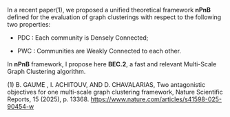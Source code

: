 In a recent paper(1), we proposed a unified theoretical framework **nPnB** defined for the evaluation of graph clusterings with respect to the following two properties:

* PDC : Each community is Densely Connected;

* PWC : Communities are Weakly Connected to each other.
  
In **nPnB** framework, I propose here **BEC.2**, a fast and relevant Multi-Scale Graph Clustering algorithm.

(1) B. GAUME , I. ACHITOUV, AND D. CHAVALARIAS, Two antagonistic objectives for one multi-scale graph clustering framework, Nature Scientific Reports, 15 (2025), p. 13368.
https://www.nature.com/articles/s41598-025-90454-w
